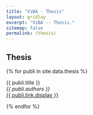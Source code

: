 ```yaml
---
title: "ViBA - Thesis"
layout: gridlay
excerpt: "ViBA -- Thesis."
sitemap: false
permalink: /thesis/
---
```


## Thesis

{% for publi in site.data.thesis %}

  {{ publi.title }} <br />
  <em>{{ publi.authors }} </em><br /><a href="{{ publi.link.url }}">{{ publi.link.display }}</a>

{% endfor %}